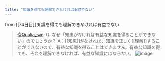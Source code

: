 ```yaml
---
title: "知識を得ても理解できなければ有益でない"
---
```


from [[74日目]]
知識を得ても理解できなければ有益でない
> [@Qualia_san](https://twitter.com/Qualia_san/status/1630559973137874945?s=20): Q: なぜ「知恵がなければ有益な知識を得ることができない」のでしょうか？
> A：[[知恵]]がなければ、知識を正しく[[理解]]することができないので、有益な知識を得ることはできません。有益な知識を得ても、それを理解できなければ、有益な知識にはならない。
> ![image](https://pbs.twimg.com/media/FqDpn0XaYAImZtA.png)

